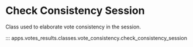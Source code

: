 # Check Consistency Session

Class used to elaborate vote consistency in the session.

::: apps.votes_results.classes.vote_consistency.check_consistency_session